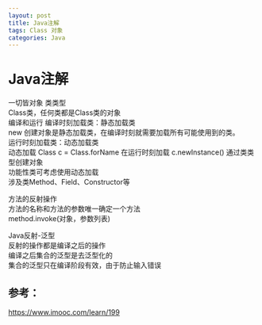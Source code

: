```yaml
---
layout: post
title: Java注解
tags: Class 对象
categories: Java
---
```


# Java注解
一切皆对象   类类型   
Class类，任何类都是Class类的对象    
编译和运行 
编译时刻加载类：静态加载类   
new 创建对象是静态加载类，在编译时刻就需要加载所有可能使用到的类。  
运行时刻加载类：动态加载类    
动态加载 Class c = Class.forName  在运行时刻加载 c.newInstance() 通过类类型创建对象  
功能性类可考虑使用动态加载   
涉及类Method、Field、Constructor等

方法的反射操作   
方法的名称和方法的参数唯一确定一个方法   
method.invoke(对象，参数列表)   

Java反射-泛型   
反射的操作都是编译之后的操作    
编译之后集合的泛型是去泛型化的   
集合的泛型只在编译阶段有效，由于防止输入错误    

## 参考：
https://www.imooc.com/learn/199
